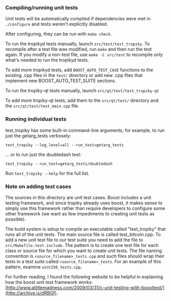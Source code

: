 ### Compiling/running unit tests

Unit tests will be automatically compiled if dependencies were met in `./configure`
and tests weren't explicitly disabled.

After configuring, they can be run with `make check`.

To run the tropikyd tests manually, launch `src/test/test_tropiky`. To recompile
after a test file was modified, run `make` and then run the test again. If you
modify a non-test file, use `make -C src/test` to recompile only what's needed
to run the tropikyd tests.

To add more tropikyd tests, add `BOOST_AUTO_TEST_CASE` functions to the existing
.cpp files in the `test/` directory or add new .cpp files that
implement new BOOST_AUTO_TEST_SUITE sections.

To run the tropiky-qt tests manually, launch `src/qt/test/test_tropiky-qt`

To add more tropiky-qt tests, add them to the `src/qt/test/` directory and
the `src/qt/test/test_main.cpp` file.

### Running individual tests

test_tropiky has some built-in command-line arguments; for
example, to run just the getarg_tests verbosely:

    test_tropiky --log_level=all --run_test=getarg_tests

... or to run just the doubledash test:

    test_tropiky --run_test=getarg_tests/doubledash

Run `test_tropiky --help` for the full list.

### Note on adding test cases

The sources in this directory are unit test cases.  Boost includes a
unit testing framework, and since tropiky already uses boost, it makes
sense to simply use this framework rather than require developers to
configure some other framework (we want as few impediments to creating
unit tests as possible).

The build system is setup to compile an executable called "test_tropiky"
that runs all of the unit tests.  The main source file is called
test_bitcoin.cpp. To add a new unit test file to our test suite you need
to add the file to `src/Makefile.test.include`. The pattern is to create
one test file for each class or source file for which you want to create
unit tests.  The file naming convention is `<source_filename>_tests.cpp`
and such files should wrap their tests in a test suite
called `<source_filename>_tests`. For an example of this pattern,
examine `uint256_tests.cpp`.

For further reading, I found the following website to be helpful in
explaining how the boost unit test framework works:
[http://www.alittlemadness.com/2009/03/31/c-unit-testing-with-boosttest/](http://archive.is/dRBGf).
